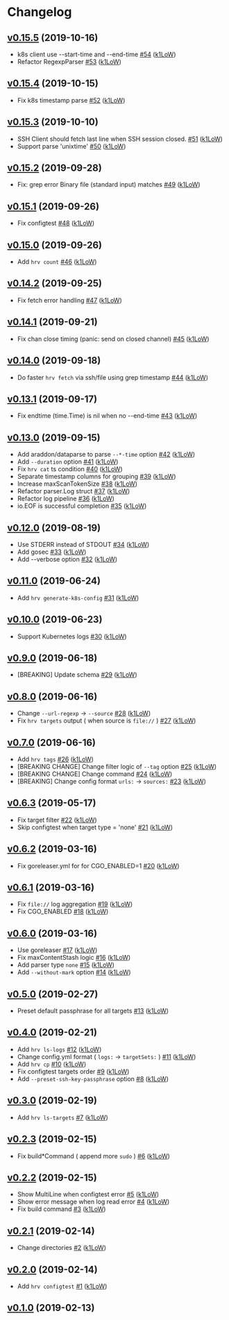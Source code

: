 # Changelog

## [v0.15.5](https://github.com/k1LoW/harvest/compare/v0.15.4...v0.15.5) (2019-10-16)

* k8s client use --start-time and --end-time [#54](https://github.com/k1LoW/harvest/pull/54) ([k1LoW](https://github.com/k1LoW))
* Refactor RegexpParser [#53](https://github.com/k1LoW/harvest/pull/53) ([k1LoW](https://github.com/k1LoW))

## [v0.15.4](https://github.com/k1LoW/harvest/compare/v0.15.3...v0.15.4) (2019-10-15)

* Fix k8s timestamp parse [#52](https://github.com/k1LoW/harvest/pull/52) ([k1LoW](https://github.com/k1LoW))

## [v0.15.3](https://github.com/k1LoW/harvest/compare/v0.15.2...v0.15.3) (2019-10-10)

* SSH Client should fetch last line when SSH session closed. [#51](https://github.com/k1LoW/harvest/pull/51) ([k1LoW](https://github.com/k1LoW))
* Support parse 'unixtime' [#50](https://github.com/k1LoW/harvest/pull/50) ([k1LoW](https://github.com/k1LoW))

## [v0.15.2](https://github.com/k1LoW/harvest/compare/v0.15.1...v0.15.2) (2019-09-28)

* Fix: grep error Binary file (standard input) matches [#49](https://github.com/k1LoW/harvest/pull/49) ([k1LoW](https://github.com/k1LoW))

## [v0.15.1](https://github.com/k1LoW/harvest/compare/v0.15.0...v0.15.1) (2019-09-26)

* Fix configtest [#48](https://github.com/k1LoW/harvest/pull/48) ([k1LoW](https://github.com/k1LoW))

## [v0.15.0](https://github.com/k1LoW/harvest/compare/v0.14.2...v0.15.0) (2019-09-26)

* Add `hrv count` [#46](https://github.com/k1LoW/harvest/pull/46) ([k1LoW](https://github.com/k1LoW))

## [v0.14.2](https://github.com/k1LoW/harvest/compare/v0.14.1...v0.14.2) (2019-09-25)

* Fix fetch error handling [#47](https://github.com/k1LoW/harvest/pull/47) ([k1LoW](https://github.com/k1LoW))

## [v0.14.1](https://github.com/k1LoW/harvest/compare/v0.14.0...v0.14.1) (2019-09-21)

* Fix chan close timing (panic: send on closed channel) [#45](https://github.com/k1LoW/harvest/pull/45) ([k1LoW](https://github.com/k1LoW))

## [v0.14.0](https://github.com/k1LoW/harvest/compare/v0.13.1...v0.14.0) (2019-09-18)

* Do faster `hrv fetch` via ssh/file using grep timestamp [#44](https://github.com/k1LoW/harvest/pull/44) ([k1LoW](https://github.com/k1LoW))

## [v0.13.1](https://github.com/k1LoW/harvest/compare/v0.13.0...v0.13.1) (2019-09-17)

* Fix endtime (time.Time) is nil when no --end-time [#43](https://github.com/k1LoW/harvest/pull/43) ([k1LoW](https://github.com/k1LoW))

## [v0.13.0](https://github.com/k1LoW/harvest/compare/v0.12.0...v0.13.0) (2019-09-15)

* Add araddon/dataparse to parse `--*-time` option [#42](https://github.com/k1LoW/harvest/pull/42) ([k1LoW](https://github.com/k1LoW))
* Add `--duration` option [#41](https://github.com/k1LoW/harvest/pull/41) ([k1LoW](https://github.com/k1LoW))
* Fix `hrv cat` ts condition [#40](https://github.com/k1LoW/harvest/pull/40) ([k1LoW](https://github.com/k1LoW))
* Separate timestamp columns for grouping [#39](https://github.com/k1LoW/harvest/pull/39) ([k1LoW](https://github.com/k1LoW))
* Increase maxScanTokenSize [#38](https://github.com/k1LoW/harvest/pull/38) ([k1LoW](https://github.com/k1LoW))
* Refactor parser.Log struct [#37](https://github.com/k1LoW/harvest/pull/37) ([k1LoW](https://github.com/k1LoW))
* Refactor log pipeline [#36](https://github.com/k1LoW/harvest/pull/36) ([k1LoW](https://github.com/k1LoW))
* io.EOF is successful completion [#35](https://github.com/k1LoW/harvest/pull/35) ([k1LoW](https://github.com/k1LoW))

## [v0.12.0](https://github.com/k1LoW/harvest/compare/v0.11.0...v0.12.0) (2019-08-19)

* Use STDERR instead of STDOUT [#34](https://github.com/k1LoW/harvest/pull/34) ([k1LoW](https://github.com/k1LoW))
* Add gosec [#33](https://github.com/k1LoW/harvest/pull/33) ([k1LoW](https://github.com/k1LoW))
* Add --verbose option [#32](https://github.com/k1LoW/harvest/pull/32) ([k1LoW](https://github.com/k1LoW))

## [v0.11.0](https://github.com/k1LoW/harvest/compare/v0.10.0...v0.11.0) (2019-06-24)

* Add `hrv generate-k8s-config` [#31](https://github.com/k1LoW/harvest/pull/31) ([k1LoW](https://github.com/k1LoW))

## [v0.10.0](https://github.com/k1LoW/harvest/compare/v0.9.0...v0.10.0) (2019-06-23)

* Support Kubernetes logs [#30](https://github.com/k1LoW/harvest/pull/30) ([k1LoW](https://github.com/k1LoW))

## [v0.9.0](https://github.com/k1LoW/harvest/compare/v0.8.0...v0.9.0) (2019-06-18)

* [BREAKING] Update schema [#29](https://github.com/k1LoW/harvest/pull/29) ([k1LoW](https://github.com/k1LoW))

## [v0.8.0](https://github.com/k1LoW/harvest/compare/v0.7.0...v0.8.0) (2019-06-16)

* Change `--url-regexp` -> `--source` [#28](https://github.com/k1LoW/harvest/pull/28) ([k1LoW](https://github.com/k1LoW))
* Fix `hrv targets` output ( when source is `file://` ) [#27](https://github.com/k1LoW/harvest/pull/27) ([k1LoW](https://github.com/k1LoW))

## [v0.7.0](https://github.com/k1LoW/harvest/compare/v0.6.3...v0.7.0) (2019-06-16)

* Add `hrv tags` [#26](https://github.com/k1LoW/harvest/pull/26) ([k1LoW](https://github.com/k1LoW))
* [BREAKING CHANGE] Change filter logic of `--tag` option  [#25](https://github.com/k1LoW/harvest/pull/25) ([k1LoW](https://github.com/k1LoW))
* [BREAKING CHANGE] Change command [#24](https://github.com/k1LoW/harvest/pull/24) ([k1LoW](https://github.com/k1LoW))
* [BREAKING] Change config format `urls:` -> `sources:` [#23](https://github.com/k1LoW/harvest/pull/23) ([k1LoW](https://github.com/k1LoW))

## [v0.6.3](https://github.com/k1LoW/harvest/compare/v0.6.2...v0.6.3) (2019-05-17)

* Fix target filter [#22](https://github.com/k1LoW/harvest/pull/22) ([k1LoW](https://github.com/k1LoW))
* Skip configtest when target type = 'none' [#21](https://github.com/k1LoW/harvest/pull/21) ([k1LoW](https://github.com/k1LoW))

## [v0.6.2](https://github.com/k1LoW/harvest/compare/v0.6.1...v0.6.2) (2019-03-16)

* Fix goreleaser.yml for  for CGO_ENABLED=1 [#20](https://github.com/k1LoW/harvest/pull/20) ([k1LoW](https://github.com/k1LoW))

## [v0.6.1](https://github.com/k1LoW/harvest/compare/v0.6.0...v0.6.1) (2019-03-16)

* Fix `file://` log aggregation [#19](https://github.com/k1LoW/harvest/pull/19) ([k1LoW](https://github.com/k1LoW))
* Fix CGO_ENABLED [#18](https://github.com/k1LoW/harvest/pull/18) ([k1LoW](https://github.com/k1LoW))

## [v0.6.0](https://github.com/k1LoW/harvest/compare/v0.5.0...v0.6.0) (2019-03-16)

* Use goreleaser [#17](https://github.com/k1LoW/harvest/pull/17) ([k1LoW](https://github.com/k1LoW))
* Fix maxContentStash logic [#16](https://github.com/k1LoW/harvest/pull/16) ([k1LoW](https://github.com/k1LoW))
* Add parser type `none` [#15](https://github.com/k1LoW/harvest/pull/15) ([k1LoW](https://github.com/k1LoW))
* Add `--without-mark` option [#14](https://github.com/k1LoW/harvest/pull/14) ([k1LoW](https://github.com/k1LoW))

## [v0.5.0](https://github.com/k1LoW/harvest/compare/v0.4.0...v0.5.0) (2019-02-27)

* Preset default passphrase for all targets [#13](https://github.com/k1LoW/harvest/pull/13) ([k1LoW](https://github.com/k1LoW))

## [v0.4.0](https://github.com/k1LoW/harvest/compare/v0.3.0...v0.4.0) (2019-02-21)

* Add `hrv ls-logs` [#12](https://github.com/k1LoW/harvest/pull/12) ([k1LoW](https://github.com/k1LoW))
* Change config.yml format ( `logs:` -> `targetSets:` ) [#11](https://github.com/k1LoW/harvest/pull/11) ([k1LoW](https://github.com/k1LoW))
* Add `hrv cp` [#10](https://github.com/k1LoW/harvest/pull/10) ([k1LoW](https://github.com/k1LoW))
* Fix configtest targets order [#9](https://github.com/k1LoW/harvest/pull/9) ([k1LoW](https://github.com/k1LoW))
* Add `--preset-ssh-key-passphrase` option [#8](https://github.com/k1LoW/harvest/pull/8) ([k1LoW](https://github.com/k1LoW))

## [v0.3.0](https://github.com/k1LoW/harvest/compare/v0.2.3...v0.3.0) (2019-02-19)

* Add `hrv ls-targets` [#7](https://github.com/k1LoW/harvest/pull/7) ([k1LoW](https://github.com/k1LoW))

## [v0.2.3](https://github.com/k1LoW/harvest/compare/v0.2.2...v0.2.3) (2019-02-15)

* Fix build*Command ( append more `sudo` ) [#6](https://github.com/k1LoW/harvest/pull/6) ([k1LoW](https://github.com/k1LoW))

## [v0.2.2](https://github.com/k1LoW/harvest/compare/v0.2.1...v0.2.2) (2019-02-15)

* Show MultiLine when configtest error [#5](https://github.com/k1LoW/harvest/pull/5) ([k1LoW](https://github.com/k1LoW))
* Show error message when log read error [#4](https://github.com/k1LoW/harvest/pull/4) ([k1LoW](https://github.com/k1LoW))
* Fix build command [#3](https://github.com/k1LoW/harvest/pull/3) ([k1LoW](https://github.com/k1LoW))

## [v0.2.1](https://github.com/k1LoW/harvest/compare/v0.2.0...v0.2.1) (2019-02-14)

* Change directories [#2](https://github.com/k1LoW/harvest/pull/2) ([k1LoW](https://github.com/k1LoW))

## [v0.2.0](https://github.com/k1LoW/harvest/compare/51449d0b6a46...v0.2.0) (2019-02-14)

* Add `hrv configtest` [#1](https://github.com/k1LoW/harvest/pull/1) ([k1LoW](https://github.com/k1LoW))

## [v0.1.0](https://github.com/k1LoW/harvest/compare/51449d0b6a46...v0.1.0) (2019-02-13)
